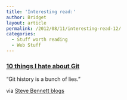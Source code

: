 ```yaml
---
title: 'Interesting read:'
author: Bridget
layout: article
permalink: /2012/08/11/interesting-read-12/
categories:
  - Stuff worth reading
  - Web Stuff
---
```

### [10 things I hate about Git][1]

&ldquo;Git history is a bunch of lies.&rdquo;

via [Steve Bennett blogs][2]

 [1]: https://steveko.wordpress.com/2012/02/24/10-things-i-hate-about-git/
 [2]: https://steveko.wordpress.com/